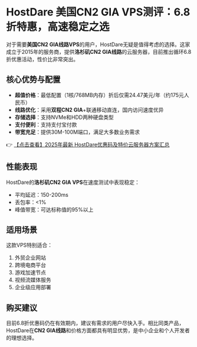 # HostDare 美国CN2 GIA VPS测评：6.8折特惠，高速稳定之选

对于需要**美国CN2 GIA线路VPS**的用户，HostDare无疑是值得考虑的选择。这家成立于2015年的服务商，提供**洛杉矶CN2 GIA线路**的云服务器，目前推出循环6.8折优惠活动，性价比非常突出。

## 核心优势与配置

- **超值价格**：最低配置（1核/768MB内存）折后仅需24.47美元/年（约175元人民币）
- **线路优化**：采用**双程CN2 GIA**+联通移动直连，国内访问速度优异
- **存储选择**：支持NVMe和HDD两种硬盘类型
- **支付便利**：支持支付宝付款
- **带宽充足**：提供30M-100M端口，满足大多数业务需求

👉 [【点击查看】2025年最新 HostDare优惠码及特价云服务器方案汇总](https://bit.ly/hostdare)

## 性能表现

HostDare的**洛杉矶CN2 GIA VPS**在速度测试中表现稳定：

- 平均延迟：150-200ms
- 丢包率：<1%
- 峰值带宽：可达标称值的95%以上

## 适用场景

这款VPS特别适合：
1. 外贸企业网站
2. 跨境电商平台
3. 游戏加速节点
4. 视频流媒体服务
5. 企业级应用部署

## 购买建议

目前6.8折优惠码仍在有效期内，建议有需求的用户尽快入手。相比同类产品，HostDare在**CN2 GIA线路**和价格方面都具有明显优势，是中小企业和个人开发者的理想选择。